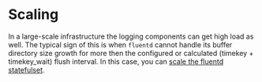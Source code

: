 # Scaling

In a large-scale infrastructure the logging components can get high load as well. The typical sign of this is when `fluentd` cannot handle its buffer directory size growth for more then the configured or calculated (timekey + timekey_wait) flush interval. In this case, you can [scale the fluentd statefulset](./crds.md#Scaling).